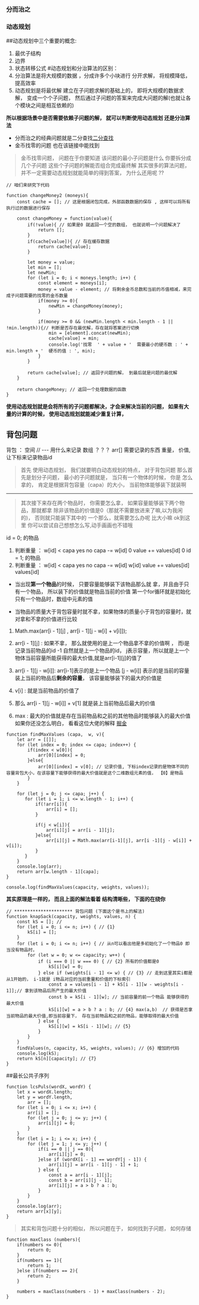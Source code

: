 ### 分而治之

### 动态规划
##动态规划中三个重要的概念:
1. 最优子结构
2. 边界
3. 状态转移公式
#动态规划和分治算法的区别：
1. 分治算法是将大规模的数据 ，分成许多个小块进行 分开求解， 将规模降低， 提高效率
2. 动态规划是将最优解 建立在子问题求解的基础上的， 即将大规模的数据求解， 变成一个个子问题， 然后通过子问题的答案来完成大问题的解(也就让各个模块之间是相互依赖的)

**所以根据场景中是否需要依赖子问题的解， 就可以判断使用动态规划  还是分治算法**
* 分而治之的经典问题就是二分查找[二分查找](./search.js)
* 金币找零的问题 也在该链接中能找到

> 金币找零问题， 问题在于你要知道 该问题的最小子问题是什么
> 你要拆分成几个子问题
> 这些个子问题的解能否组合完成最终解
> 其实很多的算法问题， 并不一定需要动态规划就能简单的得到答案， 为什么还用呢 ?? 

```
// 咱们来研究下代码 

function changeMoney2 (moneys){
    const cache = []; // 这是根据闭包完成，外部函数数据的保存 , 这样可以将所有执行过的数据进行保存

    const changeMoney = function(value){
        if(!value){ // 如果是0 就返回一个空的数组， 也就说明一个问题解决了
            return [];
        }
        if(cache[value]){ // 存在缓存数据
            return cache[value];
        }

        let money = value;
        let min = [];
        let newMin;
        for (let i = 0; i < moneys.length; i++) {
            const element = moneys[i];
            money = value - element; // 将剩余金币总数和当前的币值相减，来完成子问题需要的找零的金币数量
            if(money >= 0){
                newMin = changeMoney(money);
            }

            if(money >= 0 && (newMin.length < min.length - 1 || !min.length)){// 判断是否存在最优解，存在就将答案进行切换
                min = [element].concat(newMin);
                cache[value] = min;
                console.log('找零  ' + value + '  需要最小的硬币数 : ' + min.length + '  硬币的值 : ', min);
            }
        }

        return cache[value]; // 返回子问题的解， 到最后就是问题的最优解
    }

    return changeMoney; // 返回一个处理数据的函数
}
```
**使用动态规划就是会将所有的子问题都解决，才会来解决当前的问题， 如果有大量的计算的时候， 使用动态规划就能减少重复计算，**

## 背包问题

背包 ： 空间
// --- 用什么来记录
数组  ？？？ arr[]  需要记录的东西  重量， 价值, 让下标来记录物品id
>首先 使用动态规划， 我们就要明白动态规划的特点， 对于背包问题
>那么首先是划分子问题， 最小的子问题就是， 当只有一个物体的时候， 你是
>怎么拿的， 肯定是根据背包容量（capa）的大小， 当前物体能够装下就装啊
----
> 其次接下来存在两个物品时， 你需要怎么拿， 如果容量能够装下两个物品，那就都拿
> 除非该物品的价值是0（那就不需要放进来了嘛,以为我闲的)， 否则就只能装下其中的
>一个那么，就需要怎么办呢    比大小嘛 ok到这里 你可以尝试自己想想怎么写,动手画画也不错哦

id = 0; 的物品
1. 判断重量 ： w[id] < capa
        yes                     no
        capa -= w[id]            0
        value += values[id]     0
id = 1; 的物品
2. 判断重量 ： w[id] < capa
        yes                     no
        capa -= w[id]            w[id]
        value += values[id]      values[id]

* 当出现**第一个物品**的时候， 只要容量能够装下该物品那么就 拿，并且由于只有一个物品， 所以装下的价值就是物品当前的价值
第一个for循环就是初始化只有一个物品时，数组中元素的值

* 当物品的质量大于背包容量时就不拿，如果物体的质量小于背包的容量时，就对拿和不拿的价值进行比较
1. Math.max(arr[i - 1][j] , arr[i - 1][j - w[i] + v[i]]);

2. arr[i - 1][j] : 如果不拿， 那么就使用的是上一个物品拿不拿的价值啊 ， 而i是记录当前物品的id 
                -1 自然就是上一个物品的id， j表示容量，所以就是上一个物体当前容量所能获得的最大价值,就是arr[i-1][j]的值了

3. arr[i - 1][j - w[i]]: arr[i-1]表示的是上一个物品 [j - w[i]] 表示的是当前的容量装上当前的物品后**剩余的容量**， 该容量能够装下的最大的价值是
4. v[i] : 就是当前物品的价值了 

5. 那么 arr[i - 1][j - w[i]] + v[1] 就是装上当前物品后最大的价值
6. max : 最大的价值就是存在当前物品和之前的其他物品时能够装入的最大价值
如果你还没怎么明白， 看看这位大佬的解释
[掘金](https://juejin.im/post/5c623ff3f265da2de1657f97)

```
function findMaxValues (capa,  w, v){
    let arr = [[]];
    for (let index = 0; index <= capa; index++) {
        if(index < w[0]){
            arr[0][index] = 0;
        }else{
            arr[0][index] = v[0]; // 记录价值, 下标index记录的是物体不同的容量背包大小，在该容量下能够获得的最大价值就是这个二维数组元素的值， 【0】是物品
        }
    }

    for (let j = 0; j <= capa; j++) {
       for (let i = 1; i <= w.length - 1; i++) {
           if(!arr[i]){
               arr[i] = [];
           }

           if(j < w[i]){
               arr[i][j] = arr[i - 1][j];
           }else{
               arr[i][j] = Math.max(arr[i-1][j], arr[i -1][j - w[i]] + v[i]);
           }
       }
    }
    console.log(arr);
    return arr[w.length - 1][capa];
}

console.log(findMaxValues(capacity, weights, values));
```
**其实原理是一样的， 而且上面的解法看着 结构清晰些， 下面的在绕你**
```
// ********************** 背包问题 (下面这个是书上的解法)
function knapSack(capacity, weights, values, n) {
    const kS = []; // 
    for (let i = 0; i <= n; i++) { // {1}
        kS[i] = [];
    }
    for (let i = 0; i <= n; i++) { // 从n可以看出他是多初始化了一个物品0 即当没有物品时，
        for (let w = 0; w <= capacity; w++) {
            if (i === 0 || w === 0) { // {2} 所有的价值都是0
                kS[i][w] = 0;
            } else if (weights[i - 1] <= w) { // {3} // 走到这里其实i都是从1开始的， i-1就是 i物品对应的当前重量和价值的下标索引
                const a = values[i - 1] + kS[i - 1][w - weights[i - 1]];// 拿到该物品后所产生的最大价值
                const b = kS[i - 1][w]; // 当前容量的前一个物品 能够获得的最大价值
                kS[i][w] = a > b ? a : b; // {4} max(a,b)  // 获得是否拿当前物品的最大价值,即当前容量下， 存在当前物品和之前的物品，能够取得的最大价值
            } else {
                kS[i][w] = kS[i - 1][w]; // {5}
            }
        }
    }
    findValues(n, capacity, kS, weights, values); // {6} 增加的代码
    console.log(kS);
    return kS[n][capacity]; // {7}
}
```

##最长公共子序列
```
function lcsPuls(wordX, wordY) {
    let x = wordX.length;
    let y = wordY.length,
        arr = [];
    for (let i = 0; i <= x; i++) {
        arr[i] = [];
        for (let j = 0; j <= y; j++) {
            arr[i][j] = 0;        
        }     
    }
    for (let i = 1; i <= x; i++) {
        for (let j = 1; j <= y; j++) {
            if(i == 0 || j == 0){
                arr[i][j] = 0;
            }else if (wordX[i - 1] == wordY[j - 1]) {
                arr[i][j] = arr[i - 1][j - 1] + 1;
            } else {
                const a = arr[i - 1][j];
                const b = arr[i][j - 1];
                arr[i][j] = a > b ? a : b;
            }
        }
    }
    console.log(arr);
    return arr[x][y];
}
```
> 其实和背包问题十分的相似， 所以问题在于， 如何找到子问题， 如何存储

```
function maxClass (numbers){
    if(numbers <= 0){
        return 0;
    }
    if(numbers == 1){
        return 1;
    }else if(numbers == 2){
        return 2;
    }

    numbers = maxClass(numbers - 1) + maxClass(numbers - 2);
}
```